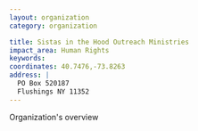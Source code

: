 ```yaml
---
layout: organization
category: organization

title: Sistas in the Hood Outreach Ministries
impact_area: Human Rights
keywords: 
coordinates: 40.7476,-73.8263
address: |
  PO Box 520187
  Flushings NY 11352
---
```

Organization's overview
